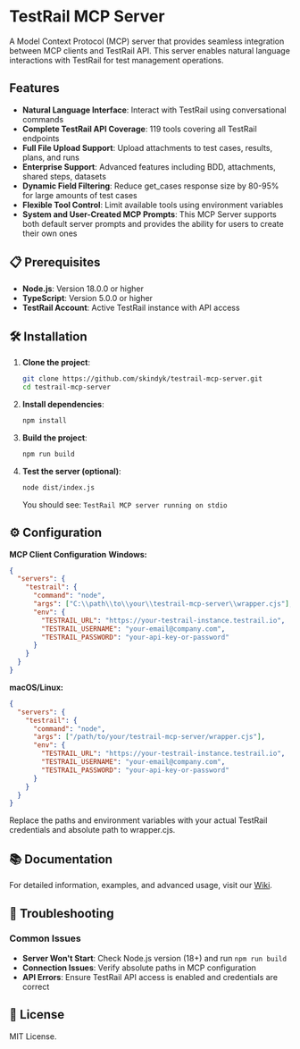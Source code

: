 # TestRail MCP Server

A Model Context Protocol (MCP) server that provides seamless integration between MCP clients and TestRail API. This server enables natural language interactions with TestRail for test management operations.

## Features

- **Natural Language Interface**: Interact with TestRail using conversational commands
- **Complete TestRail API Coverage**: 119 tools covering all TestRail endpoints
- **Full File Upload Support**: Upload attachments to test cases, results, plans, and runs
- **Enterprise Support**: Advanced features including BDD, attachments, shared steps, datasets
- **Dynamic Field Filtering**: Reduce get_cases response size by 80-95% for large amounts of test cases
- **Flexible Tool Control**: Limit available tools using environment variables
- **System and User-Created MCP Prompts**: This MCP Server supports both default server prompts and provides the ability for users to create their own ones

## 📋 Prerequisites

- **Node.js**: Version 18.0.0 or higher
- **TypeScript**: Version 5.0.0 or higher
- **TestRail Account**: Active TestRail instance with API access

## 🛠️ Installation

1.  **Clone the project**:
    ```bash
    git clone https://github.com/skindyk/testrail-mcp-server.git
    cd testrail-mcp-server
    ```
    
2.  **Install dependencies**:
    ```bash
    npm install
    ```

3.  **Build the project**:
    ```bash
    npm run build
    ```

4.  **Test the server (optional)**:
    ```bash
    node dist/index.js
    ```
    You should see: `TestRail MCP server running on stdio`

## ⚙️ Configuration

**MCP Client Configuration**
**Windows:**
```json
{
  "servers": {
    "testrail": {
      "command": "node",
      "args": ["C:\\path\\to\\your\\testrail-mcp-server\\wrapper.cjs"],
      "env": {
        "TESTRAIL_URL": "https://your-testrail-instance.testrail.io",
        "TESTRAIL_USERNAME": "your-email@company.com",
        "TESTRAIL_PASSWORD": "your-api-key-or-password"
      }
    }
  }
}
```

**macOS/Linux:**
```json
{
  "servers": {
    "testrail": {
      "command": "node",
      "args": ["/path/to/your/testrail-mcp-server/wrapper.cjs"],
      "env": {
        "TESTRAIL_URL": "https://your-testrail-instance.testrail.io",
        "TESTRAIL_USERNAME": "your-email@company.com",
        "TESTRAIL_PASSWORD": "your-api-key-or-password"
      }
    }
  }
}
```

Replace the paths and environment variables with your actual TestRail credentials and absolute path to wrapper.cjs.

## 📚 Documentation

For detailed information, examples, and advanced usage, visit our [Wiki](https://github.com/skindyk/testrail-mcp-server/wiki).

## 🚨 Troubleshooting

### Common Issues
- **Server Won't Start**: Check Node.js version (18+) and run `npm run build`
- **Connection Issues**: Verify absolute paths in MCP configuration
- **API Errors**: Ensure TestRail API access is enabled and credentials are correct

## 📄 License

MIT License.
